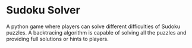 # Sudoku Solver
 A python game where players can solve different difficulties of Sudoku puzzles. A backtracing algorithm is capable of solving all the puzzles and providing full solutions or hints to players.
